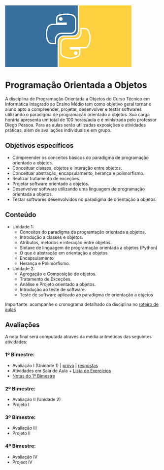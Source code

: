 ![Banner da disciplina](assets/logo.jpg)

# Programação Orientada a Objetos

A disciplina de Programação Orientada a Objetos do Curso Técnico em Informática Integrado ao Ensino Médio tem como objetivo geral tornar o aluno apto a compreender, projetar, desenvolver e testar softwares utilizando o paradigma de programação orientado a objetos. Sua carga horária apresenta um total de 100 horas/aula e é ministrada pelo professor Diego Pessoa. Para as aulas serão utilizadas exposições e atividades práticas, além de avaliações individuais e em grupo.

## Objetivos específicos
* Compreender os conceitos básicos do paradigma de programação orientado a objetos.
* Conceituar classes, objetos e interação entre objetos.
* Conceituar abstração, encapsulamento, herança e polimorfismo.
* Realizar tratamento de exceções.
* Projetar software orientado a objetos.
* Desenvolver software utilizando uma linguagem de programação orientada a objetos.
* Testar softwares desenvolvidos no paradigma de orientação a objetos.

## Conteúdo
- Unidade 1:
  * Conceitos do paradigma da programação orientada a objetos.
  * Introdução a classes e objetos.
  * Atributos, métodos e interação entre objetos.
  * Sintaxe de linguagem de programação orientada a objetos (Python)
  * O que é abstração em orientação a objetos
  * Encapsulamento
  * Herança e Polimorfismo.
- Unidade 2:
  * Agregação e Composição de objetos.
  * Tratamento de Exceções.
  * Análise e Projeto orientado a objetos.
  * Introdução ao teste de software.
  * Teste de software aplicado ao paradigma de orientação a objetos

Importante: acompanhe o cronograma detalhado da disciplina no [roteiro de aulas](docs/ROTEIRO.md)

## Avaliações

A nota final será computada através da média aritméticas das seguintes atividades:

### 1º Bimestre:
* Avaliação I (Unidade 1) |  [prova](assets/provas/prova-1/poo-avaliacao-1.pdf) | [respostas](https://github.com/ifpb/intin-poo/tree/master/assets/provas/prova-1/) 
* Atividades em Sala de Aula + [Lista de Exercícios](https://ifpb.github.io/intin-poo/assets/listas/LISTA-01.html)
* [Notas do 1º Bimestre](docs/intin-poo-notas.pdf)

### 2º Bimestre:
* Avaliação II (Unidade 2)
* Projeto I

### 3º Bimestre:
* Avaliação III
* Projeto II

### 4º Bimestre:
* Avaliação IV
* Projeot IV
